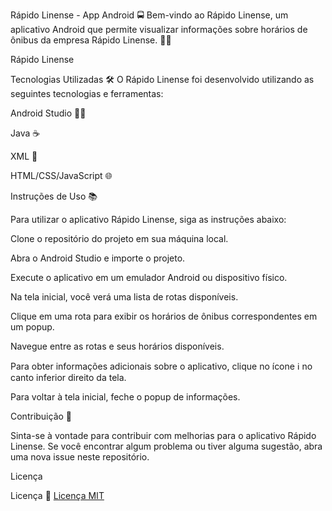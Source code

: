 Rápido Linense - App Android 🚍
Bem-vindo ao Rápido Linense, um aplicativo Android que permite visualizar informações sobre horários de ônibus da empresa Rápido Linense. 📱🚌

Rápido Linense

Tecnologias Utilizadas 🛠️
O Rápido Linense foi desenvolvido utilizando as seguintes tecnologias e ferramentas:

Android Studio 🧑‍💻

Java ☕

XML 📄

HTML/CSS/JavaScript 🌐

Instruções de Uso 📚

Para utilizar o aplicativo Rápido Linense, siga as instruções abaixo:

Clone o repositório do projeto em sua máquina local.

Abra o Android Studio e importe o projeto.

Execute o aplicativo em um emulador Android ou dispositivo físico.

Na tela inicial, você verá uma lista de rotas disponíveis.

Clique em uma rota para exibir os horários de ônibus correspondentes em um popup.

Navegue entre as rotas e seus horários disponíveis.

Para obter informações adicionais sobre o aplicativo, clique no ícone ℹ️ no canto inferior direito da tela.

Para voltar à tela inicial, feche o popup de informações.

Contribuição 🤝

Sinta-se à vontade para contribuir com melhorias para o aplicativo Rápido Linense.
Se você encontrar algum problema ou tiver alguma sugestão, abra uma nova issue neste repositório.

Licença 

Licença 📜 [Licença MIT](./LICENSE)


